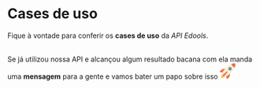 # Cases de uso
Fique à vontade para conferir os <b><a href="http://plataforma.edools.com/desenvolvedores" target="_blank" style="text-decoration: none">cases de uso</a></b> da <i>API Edools</i>.

<br>
Se já utilizou nossa API e alcançou algum resultado bacana com ela manda uma <b><a href="https://suporte.edools.com/hc/pt-br/requests/new" target="_blank" style="text-decoration: none">mensagem</a></b> para a gente e vamos bater um papo sobre isso  <img width="32px" " src="images/rocket.png">
